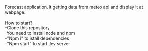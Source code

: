 Forecast application. It getting data from meteo api and display it at webpage.</br>
</br>
How to start?</br>
-Clone this repository</br>
-You need to install node and npm</br>
-"Npm i" to istall dependencies</br>
-"Npm start" to start dev server
